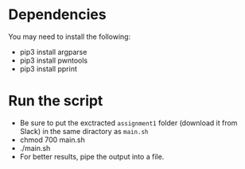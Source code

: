 # Dependencies

You may need to install the following:

- pip3 install argparse
- pip3 install pwntools
- pip3 install pprint

# Run the script

- Be sure to put the exctracted `assignment1` folder (download it from Slack) in the same diractory as `main.sh`
- chmod 700 main.sh
- ./main.sh
- For better results, pipe the output into a file.